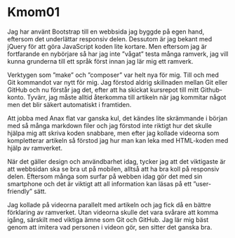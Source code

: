 Kmom01
===============================

Jag har använt Bootstrap till en webbsida jag byggde på egen hand, eftersom det underlättar responsiv delen. Dessutom är jag bekant med jQuery för att göra JavaScript koden lite kortare. Men eftersom jag är fortfarande en nybörjare så har jag inte ”vågat” testa många ramverk, jag vill kunna grunderna till ett språk först innan jag lär mig ett ramverk.

Verktygen som ”make” och ”composer” var helt nya för mig. Till och med Git kommandot var nytt för mig. Jag förstod aldrig skillnaden mellan Git eller GitHub och nu förstår jag det, efter att ha skickat kursrepot till mitt Github-konto. Tyvärr, jag måste alltid återkomma till artikeln när jag kommitar något men det blir säkert automatiskt i framtiden.

Att jobba med Anax flat var ganska kul, det kändes lite skrämmande i början med så många markdown filer och jag förstod inte riktigt hur det skulle hjälpa mig att skriva koden snabbare, men efter jag kollade videorna som kompletterar artikeln så förstod jag hur man kan leka med HTML-koden med hjälp av ramverket.

När det gäller design och användbarhet idag, tycker jag att det viktigaste är att webbsidan ska se bra ut på mobilen, alltså att ha bra koll på responsiv delen. Eftersom många som surfar på webben idag gör det med sin smartphone och det är viktigt att all information kan läsas på ett ”user-friendly” sätt.

Jag kollade på videorna parallelt med artikeln och jag fick då en bättre förklaring av ramverket. Utan videorna skulle det vara svårare att komma igång, särskilt med viktiga ämne som Git och GitHub. Jag lär mig bäst genom att imitera vad personen i videon gör, sen sitter det ganska bra.
